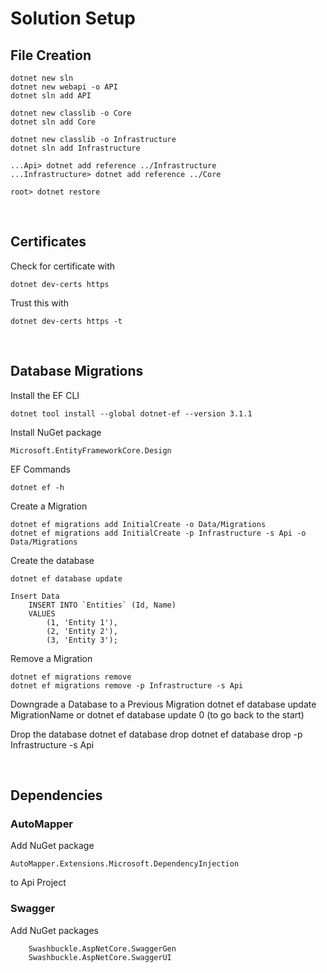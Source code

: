 # Solution Setup

## File Creation
```
dotnet new sln
dotnet new webapi -o API
dotnet sln add API

dotnet new classlib -o Core
dotnet sln add Core

dotnet new classlib -o Infrastructure
dotnet sln add Infrastructure

...Api> dotnet add reference ../Infrastructure
...Infrastructure> dotnet add reference ../Core

root> dotnet restore
```

&nbsp; 
## Certificates

Check for certificate with
```
dotnet dev-certs https
``` 

Trust this with 
```
dotnet dev-certs https -t
```

&nbsp; 
## Database Migrations

Install the EF CLI

    dotnet tool install --global dotnet-ef --version 3.1.1

		
Install NuGet package

    Microsoft.EntityFrameworkCore.Design


EF Commands

    dotnet ef -h

Create a Migration

    dotnet ef migrations add InitialCreate -o Data/Migrations
    dotnet ef migrations add InitialCreate -p Infrastructure -s Api -o Data/Migrations

Create the database

    dotnet ef database update

    Insert Data
        INSERT INTO `Entities` (Id, Name)
        VALUES 
            (1, 'Entity 1'),
            (2, 'Entity 2'),
            (3, 'Entity 3');
        
Remove a Migration

    dotnet ef migrations remove
    dotnet ef migrations remove -p Infrastructure -s Api

Downgrade a Database to a Previous Migration
    dotnet ef database update MigrationName
    or
    dotnet ef database update 0 (to go back to the start)


Drop the database
    dotnet ef database drop
    dotnet ef database drop -p Infrastructure -s Api


&nbsp; 
## Dependencies

### AutoMapper
Add NuGet package
```
AutoMapper.Extensions.Microsoft.DependencyInjection 
```
to Api Project

### Swagger
Add NuGet packages
```
    Swashbuckle.AspNetCore.SwaggerGen
    Swashbuckle.AspNetCore.SwaggerUI
```